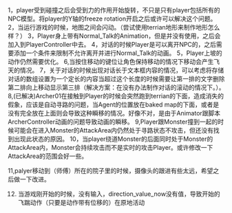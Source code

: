 1，player受到碰撞之后会受到力的作用开始旋转，不只是只有player包括所有的NPC模型。将player的Y轴的freeze rotation开启之后或许可以解决这个问题。
2，当运行游戏的时候，地图之间会闪动。（尝试使用terrian地形来制作地形怎么样？）
3，Player身上带有Normal_Talk的Animation，但是并没有使用，之后会加入到PlayerController中去。
4，对话的时候Player是可以离开NPC的，之后需要添加一个条件来限制不允许离开并进行Normal_Talk的动画。
5，Player上坡的动作仍然需要优化。
6,当按住移动的键位让角色保持移动的情况下移动会产生飞天的情况。
7，关于对话的时候出现对话长于文本框内容的情况，可以考虑将存储对话的数组设置为一个定长的内容当超过这个长度的时候需要让第一排的文字删除第二排向上移动显示第三排（解决方案：在没有办法制作对话的滚动的情况下。）。
8,(已解决)Archer01在接触到Player的时候会突然跑到terrian的下面，造成消失的假象，应该是自动寻路的问题，当Agent的位置放在baked map的下面，或者是没有完全放在上面则会导致这种瞬移的情况。好像不对，是由于Animator跟脚本ArcherController动画的问题导致动画的瞬移。
9,Player跟Monster撞到一起的时候可能会在进入Monster的AttackArea内仍然处于寻路状态不攻击，但还没有找到出现此状态的原因。
10，当player绕道Monster的后面同时处于Monster的AttackArea内，Monster会持续攻击而不是实时的攻击Player。或许修改一下AttackArea的范围会好一些。


11,palyer移动到（师傅）所在的院子里的时候，摄像头的跟进有些太远，希望之后做一下改进。


12. 当游戏刚开始的时候，没有输入，direction_value_now没有值，导致开始的飞踹动作（只要是动作带有位移的）在原地活动